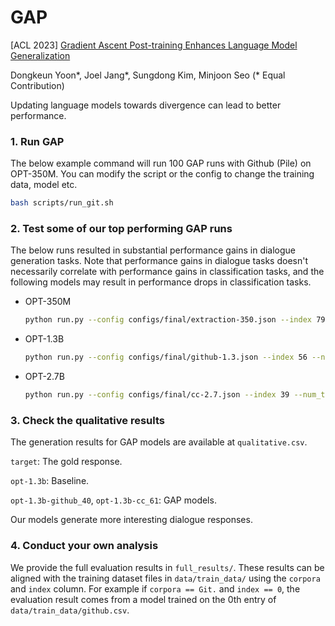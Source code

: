 # GAP
[ACL 2023] [Gradient Ascent Post-training Enhances Language Model Generalization](https://arxiv.org/abs/2306.07052)

Dongkeun Yoon*, Joel Jang*, Sungdong Kim, Minjoon Seo (* Equal Contribution)

Updating language models towards divergence can lead to better performance.

### 1. Run GAP
The below example command will run 100 GAP runs with Github (Pile) on OPT-350M. You can modify the script or the config to change the training data, model etc. 
```bash
bash scripts/run_git.sh
```

### 2. Test some of our top performing GAP runs
The below runs resulted in substantial performance gains in dialogue generation tasks. Note that performance gains in dialogue tasks doesn't necessarily correlate with performance gains in classification tasks, and the following models may result in performance drops in classification tasks.

- OPT-350M
    ```bash
    python run.py --config configs/final/extraction-350.json --index 79 --num_train_epochs 8 --check_val_every_n_epoch 8
    ```
- OPT-1.3B
    ```bash
    python run.py --config configs/final/github-1.3.json --index 56 --num_train_epochs 7 --check_val_every_n_epoch 7
    ```
- OPT-2.7B
    ```bash
    python run.py --config configs/final/cc-2.7.json --index 39 --num_train_epochs 7 --check_val_every_n_epoch 7
    ```

### 3. Check the qualitative results
The generation results for GAP models are available at `qualitative.csv`. 

`target`: The gold response.

`opt-1.3b`: Baseline.

`opt-1.3b-github_40`, `opt-1.3b-cc_61`: GAP models.

Our models generate more interesting dialogue responses.



### 4. Conduct your own analysis
We provide the full evaluation results in `full_results/`. These results can be aligned with the training dataset files in `data/train_data/` using the `corpora` and `index` column. For example if `corpora == Git.` and `index == 0`, the evaluation result comes from a model trained on the 0th entry of `data/train_data/github.csv`.
